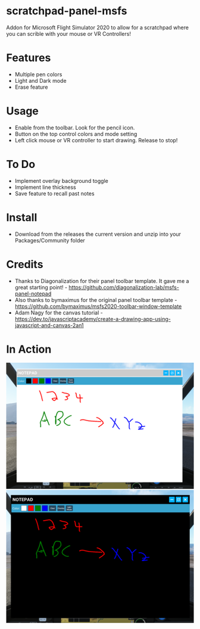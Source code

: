 # scratchpad-panel-msfs
Addon for Microsoft Flight Simulator 2020 to allow for a scratchpad where you can scrible with your mouse or VR Controllers!

# Features
- Multiple pen colors
- Light and Dark mode
- Erase feature

# Usage
- Enable from the toolbar.   Look for the pencil icon.
- Button on the top control colors and mode setting
- Left click mouse or VR controller to start drawing.   Release to stop!

# To Do
- Implement overlay background toggle
- Implement line thickness
- Save feature to recall past notes

# Install
- Download from the releases the current version and unzip into your Packages/Community folder

# Credits
- Thanks to Diagonalization for their panel toolbar template.   It gave me a great starting point! - https://github.com/diagonalization-lab/msfs-panel-notepad
- Also thanks to bymaximus for the original panel toolbar template - https://github.com/bymaximus/msfs2020-toolbar-window-template
- Adam Nagy for the canvas tutorial - https://dev.to/javascriptacademy/create-a-drawing-app-using-javascript-and-canvas-2an1

# In Action
![Alt text](misc/scratchpad1.PNG?raw=true "Light Mode")
![Alt text](misc/scratchpad2.PNG?raw=true "Dark Mode")
